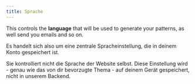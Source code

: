```yaml
---
title: Sprache
---
```


This controls the **language** that will be used to generate your patterns, as well send you emails and so on.

Es handelt sich also um eine zentrale Spracheinstellung, die in deinem Konto gespeichert ist.

Sie kontrolliert nicht die Sprache der Website selbst. Diese Einstellung wird - genau wie das von dir bevorzugte Thema - auf deinem Gerät gespeichert, nicht in unserem Backend.
